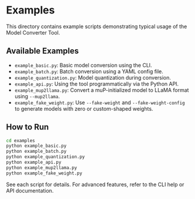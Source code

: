 # Examples

This directory contains example scripts demonstrating typical usage of the Model Converter Tool.

## Available Examples

- `example_basic.py`: Basic model conversion using the CLI.
- `example_batch.py`: Batch conversion using a YAML config file.
- `example_quantization.py`: Model quantization during conversion.
- `example_api.py`: Using the tool programmatically via the Python API.
- `example_mup2llama.py`: Convert a muP-initialized model to LLaMA format using `--mup2llama`.
- `example_fake_weight.py`: Use `--fake-weight` and `--fake-weight-config` to generate models with zero or custom-shaped weights.

## How to Run

```bash
cd examples
python example_basic.py
python example_batch.py
python example_quantization.py
python example_api.py
python example_mup2llama.py
python example_fake_weight.py
```

See each script for details. For advanced features, refer to the CLI help or API documentation. 